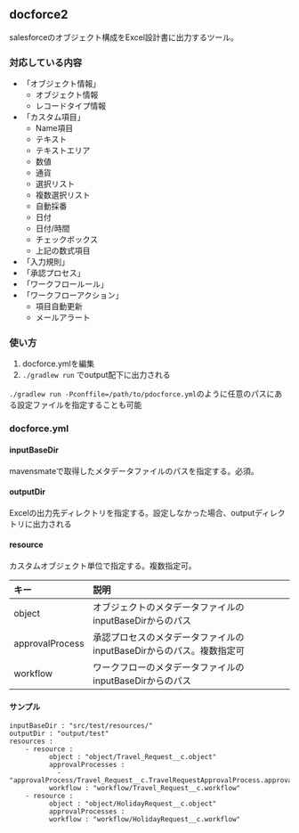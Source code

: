 
## docforce2

salesforceのオブジェクト構成をExcel設計書に出力するツール。

### 対応している内容

* 「オブジェクト情報」
    * オブジェクト情報
    * レコードタイプ情報
* 「カスタム項目」
    * Name項目
    * テキスト
    * テキストエリア
    * 数値
    * 通貨
    * 選択リスト
    * 複数選択リスト
    * 自動採番
    * 日付
    * 日付/時間
    * チェックボックス
    * 上記の数式項目
* 「入力規則」
* 「承認プロセス」
* 「ワークフロールール」
* 「ワークフローアクション」
    * 項目自動更新
    * メールアラート

### 使い方

1. docforce.ymlを編集
2. ```./gradlew run``` でoutput配下に出力される

```./gradlew run -Pconffile=/path/to/pdocforce.yml```のように任意のパスにある設定ファイルを指定することも可能


### docforce.yml

#### inputBaseDir

mavensmateで取得したメタデータファイルのパスを指定する。必須。

#### outputDir

Excelの出力先ディレクトリを指定する。設定しなかった場合、outputディレクトリに出力される

#### resource

カスタムオブジェクト単位で指定する。複数指定可。

| キー            | 説明       |
|:----------------|:-----------|
| object          | オブジェクトのメタデータファイルのinputBaseDirからのパス |
| approvalProcess | 承認プロセスのメタデータファイルのinputBaseDirからのパス。複数指定可 |
| workflow        | ワークフローのメタデータファイルのinputBaseDirからのパス |


#### サンプル

```
inputBaseDir : "src/test/resources/"
outputDir : "output/test"
resources :
    - resource :
          object : "object/Travel_Request__c.object"
          approvalProcesses :
            - "approvalProcess/Travel_Request__c.TravelRequestApprovalProcess.approvalProcess"
          workflow : "workflow/Travel_Request__c.workflow"
    - resource :
          object : "object/HolidayRequest__c.object"
          approvalProcesses :
          workflow : "workflow/HolidayRequest__c.workflow"
```